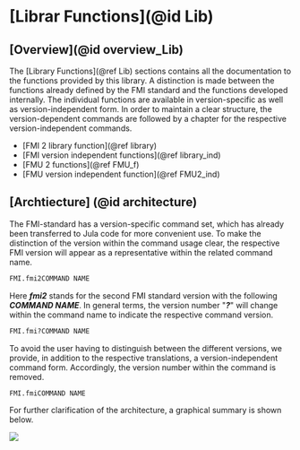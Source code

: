 # [Librar Functions](@id Lib)

## [Overview](@id overview_Lib)
The [Library Functions](@ref Lib) sections contains all the documentation to the functions provided by this library. A distinction is made between the functions already defined by the FMI standard and the functions developed internally. The individual functions are available in version-specific as well as version-independent form. In order to maintain a clear structure, the version-dependent commands are followed by a chapter for the respective version-independent commands.

- [FMI 2 library function](@ref library)
- [FMI version independent functions](@ref library_ind)
- [FMU 2 functions](@ref FMU_f)
- [FMU version independent function](@ref FMU2_ind)

## [Archtiecture] (@id architecture)
The FMI-standard has a version-specific command set, which has already been transferred to Jula code for more convenient use. To make the distinction of the version within the command usage clear, the respective FMI version will appear as a representative within the related command name.

```julia
FMI.fmi2COMMAND NAME
```

Here __*fmi2*__ stands for the second FMI standard version with the following __*COMMAND NAME*__. In general terms, the version number "__*?*__" will change within the command name to indicate the respective command version.
```julia
FMI.fmi?COMMAND NAME
```

To avoid the user having to distinguish between the different versions, we provide, in addition to the respective translations, a version-independent command form. Accordingly, the version number within the command is removed.
```julia
FMI.fmiCOMMAND NAME
```
For further clarification of the architecture, a graphical summary is shown below.  

![ ](https://github.com/adribrune/FMI.jl/blob/main/docs/src/assets/logo.png)

